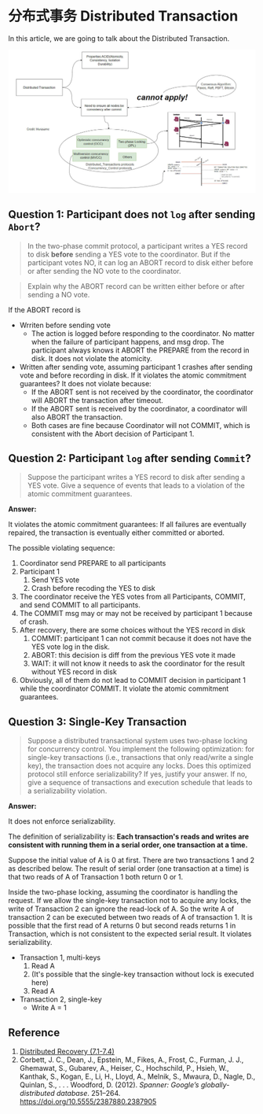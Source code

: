 

# 分布式事务 Distributed Transaction

In this article, we are going to talk about the Distributed Transaction.

![image-20240527005040009](./07-distirbuted-transaction.assets/image-20240527005040009.png)





## Question 1: Participant does not `log` after sending `Abort`?

> In the two-phase commit protocol, a participant writes a YES record to disk **before** sending a YES vote to the coordinator. But if the participant votes NO, it can log an ABORT record to disk either before or after sending the NO vote to the coordinator.

> Explain why the ABORT record can be written either before or after sending a NO vote.

If the ABORT record is 

- Wrriten before sending vote
  - The action is logged before responding to the coordinator. No matter when the failure of participant happens, and msg drop. The participant always knows it ABORT the PREPARE from the record in disk. It does not violate the atomicity.
- Written after sending vote, assuming participant 1 crashes after sending vote and before recording in disk. If it violates the atomic commitment guarantees? It does not violate because:
  - If the ABORT sent is not received by the coordinator, the coordinator will ABORT the transaction after timeout. 
  - If the ABORT sent is received by the coordinator, a coordinator will also ABORT the transaction.
  - Both cases are fine because Coordinator will not COMMIT, which is consistent with the Abort decision of Participant 1.

## Question 2: Participant `log` after sending `Commit`?

> Suppose the participant writes a YES record to disk after sending a YES vote. Give a sequence of events that leads to a violation of the atomic commitment guarantees.

**Answer:**

It violates the atomic commitment guarantees: If all failures are eventually repaired, the transaction is eventually either committed or aborted.

The possible violating sequence:

1. Coordinator send PREPARE to all participants
2. Participant 1
   1. Send YES vote
   2. Crash before recoding the YES to disk
3. The coordinator receive the YES votes from all Participants, COMMIT, and send COMMIT to all participants.
4. The COMMIT msg may or may not be received by participant 1 because of crash.
5. After recovery, there are some choices without the YES record in disk
   1. COMMIT: participant 1 can not commit because it does not have the YES vote log in the disk.
   2. ABORT: this decision is diff from the previous YES vote it made
   3. WAIT: it will not know it needs to ask the coordinator for the result without YES record in disk
6. Obviously, all of them do not lead to COMMIT decision in participant 1 while the coordinator COMMIT. It violate the atomic commitment guarantees.

## Question 3: Single-Key Transaction

> Suppose a distributed transactional system uses two-phase locking for concurrency control. You implement the following optimization: for single-key transactions (i.e., transactions that only read/write a single key), the transaction does not acquire any locks. Does this optimized protocol still enforce serializability? If yes, justify your answer. If no, give a sequence of transactions and execution schedule that leads to a serializability violation.

**Answer:**

It does not enforce serializability.

The definition of serializability is: **Each transaction's reads and writes are consistent with running them in a serial order,  one transaction at a time.** 

Suppose the initial value of A  is 0 at first. There are two transactions 1 and 2 as described below. The result of serial order (one transaction at a time) is that two reads of A of Transaction 1 both return 0 or 1. 

Inside the two-phase locking, assuming the coordinator is handling the request. If we allow the single-key transaction not to acquire any locks, the write of Transaction 2 can ignore the read-lock of A. So the write A of transaction 2 can be executed between two reads of A of transaction 1. It is possible that the first read of A returns 0 but second reads returns 1 in Transaction, which is not consistent to the expected serial result. It violates serializability.

- Transaction 1, multi-keys
  1. Read A
  2. (It's possible that the single-key transaction without lock is executed here)
  3. Read A
- Transaction 2, single-key
  - Write A  = 1

## Reference

1. [Distributed Recovery (7.1-7.4)](https://canvas.nus.edu.sg/courses/53007/files/3322730?wrap=1)
2. Corbett, J. C., Dean, J., Epstein, M., Fikes, A., Frost, C., Furman, J. J., Ghemawat, S., Gubarev, A., Heiser, C., Hochschild, P., Hsieh, W., Kanthak, S., Kogan, E., Li, H., Lloyd, A., Melnik, S., Mwaura, D., Nagle, D., Quinlan, S., . . . Woodford, D. (2012). *Spanner: Google’s globally-distributed database*. 251–264. https://doi.org/10.5555/2387880.2387905